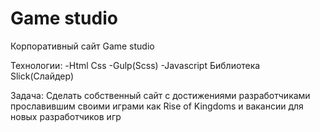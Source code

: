 # Game studio

Корпоративный сайт Game studio 

Технологии:
  -Html Css
  -Gulp(Scss)
  -Javascript
  Библиотека Slick(Слайдер)
  
Задача:
  Сделать собственный сайт с достижениями разработчиками прославившим своими играми как Rise of Kingdoms и вакансии для новых разработчиков игр
